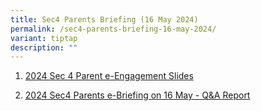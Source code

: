 ```yaml
---
title: Sec4 Parents Briefing (16 May 2024)
permalink: /sec4-parents-briefing-16-may-2024/
variant: tiptap
description: ""
---
```

<ol data-tight="true" class="tight">
<li>
<p><a href="https://drive.google.com/file/d/1SVLQHBmqWnCl6zF6qfhGbqW3DbYGR62h/view?usp=drive_link" rel="noopener noreferrer nofollow" target="_blank">2024 Sec 4 Parent e-Engagement Slides</a>
</p>
</li>
</ol>
<ol start="2" data-tight="true" class="tight">
<li>
<p><a href="https://drive.google.com/file/d/1P2zXF8LILOmjrbwOP3kCG1_C2ezWkzhw/view?usp=drive_link" rel="noopener noreferrer nofollow" target="_blank">2024 Sec4 Parents e-Briefing on 16 May - Q&amp;A Report</a>
</p>
<p></p>
</li>
</ol>
<p></p>